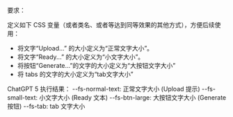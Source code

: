 要求：

定义如下 CSS 变量（或者类名、或者等达到同等效果的其他方式），方便后续使用：
- 将文字“Upload...” 的大小定义为“正常文字大小”。
- 将文字“Ready...” 的大小定义为“小文字大小”。
- 将按钮“Generate...”的文字的大小定义为“大按钮文字大小”
- 将 tabs 的文字的大小定义为“tab文字大小”

ChatGPT 5 执行结果：
--fs-normal-text: 正常文字大小 (Upload 提示)
--fs-small-text: 小文字大小 (Ready 文本)
--fs-btn-large: 大按钮文字大小 (Generate 按钮)
--fs-tab: tab 文字大小